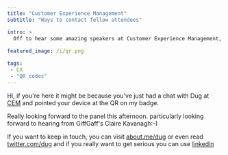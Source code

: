 ```yaml
---
title: "Customer Experience Management"
subtitle: "Ways to contact fellow attendees"

intro: >
  Off to hear some amazing speakers at Customer Experience Management, Seems like increasingly CX is becoming synonymous with contact centre management, which feels like we're missing a trick (what with the experience being better managed in round, a la service design) but I guess this is how the market is playing out.
  
featured_image: /i/qr.png

tags:
 - CX
 - "QR codes"
---
```


Hi, if you're here it might be because you've just had a chat with Dug at <a href="http://www.customerexperienceevent.com/">CEM</a> and pointed your device at the QR on my badge.

Really looking forward to the panel this afternoon. particularly looking forward to hearing from GiffGaff's Claire Kavanagh:-)

If you want to keep in touch, you can visit <a href="http://about.me/dug/">about.me/dug</a> or even read <a href="http://twitter.com/dug/">twitter.com/dug</a> and if you really want to get serious you can use <a href="http://uk.linkedin.com/in/goodlookslikethis">linkedin</a>

